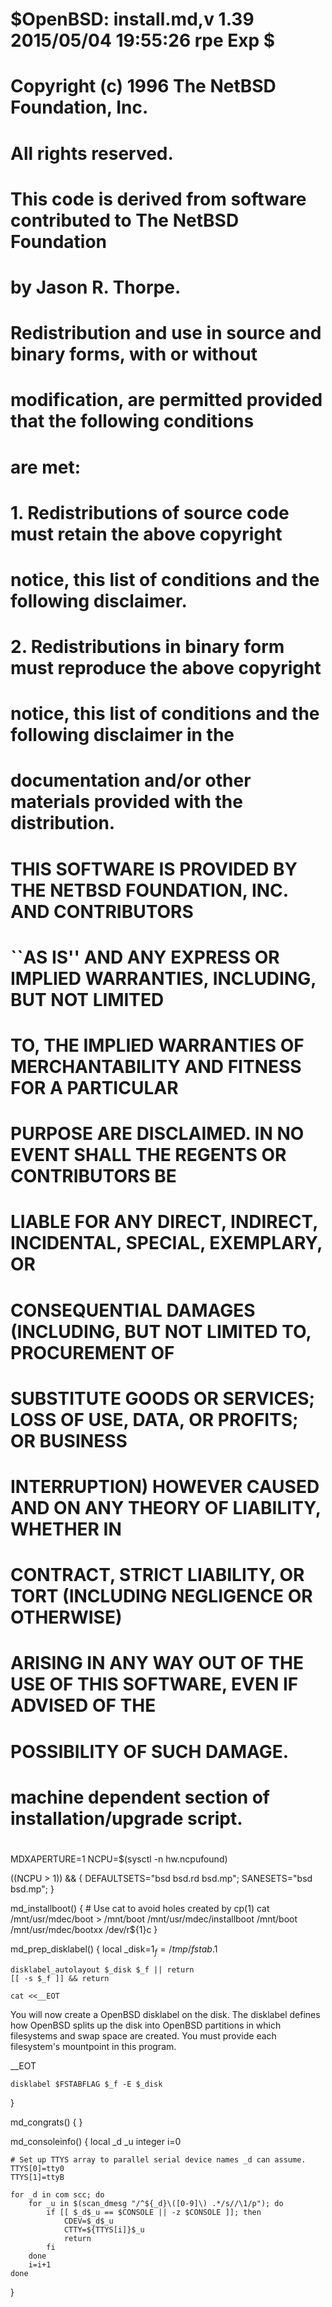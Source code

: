 #       $OpenBSD: install.md,v 1.39 2015/05/04 19:55:26 rpe Exp $
#
# Copyright (c) 1996 The NetBSD Foundation, Inc.
# All rights reserved.
#
# This code is derived from software contributed to The NetBSD Foundation
# by Jason R. Thorpe.
#
# Redistribution and use in source and binary forms, with or without
# modification, are permitted provided that the following conditions
# are met:
# 1. Redistributions of source code must retain the above copyright
#    notice, this list of conditions and the following disclaimer.
# 2. Redistributions in binary form must reproduce the above copyright
#    notice, this list of conditions and the following disclaimer in the
#    documentation and/or other materials provided with the distribution.
#
# THIS SOFTWARE IS PROVIDED BY THE NETBSD FOUNDATION, INC. AND CONTRIBUTORS
# ``AS IS'' AND ANY EXPRESS OR IMPLIED WARRANTIES, INCLUDING, BUT NOT LIMITED
# TO, THE IMPLIED WARRANTIES OF MERCHANTABILITY AND FITNESS FOR A PARTICULAR
# PURPOSE ARE DISCLAIMED.  IN NO EVENT SHALL THE REGENTS OR CONTRIBUTORS BE
# LIABLE FOR ANY DIRECT, INDIRECT, INCIDENTAL, SPECIAL, EXEMPLARY, OR
# CONSEQUENTIAL DAMAGES (INCLUDING, BUT NOT LIMITED TO, PROCUREMENT OF
# SUBSTITUTE GOODS OR SERVICES; LOSS OF USE, DATA, OR PROFITS; OR BUSINESS
# INTERRUPTION) HOWEVER CAUSED AND ON ANY THEORY OF LIABILITY, WHETHER IN
# CONTRACT, STRICT LIABILITY, OR TORT (INCLUDING NEGLIGENCE OR OTHERWISE)
# ARISING IN ANY WAY OUT OF THE USE OF THIS SOFTWARE, EVEN IF ADVISED OF THE
# POSSIBILITY OF SUCH DAMAGE.
#
#
# machine dependent section of installation/upgrade script.
#

MDXAPERTURE=1
NCPU=$(sysctl -n hw.ncpufound)

((NCPU > 1)) && { DEFAULTSETS="bsd bsd.rd bsd.mp"; SANESETS="bsd bsd.mp"; }

md_installboot() {
	# Use cat to avoid holes created by cp(1)
	cat /mnt/usr/mdec/boot > /mnt/boot
	/mnt/usr/mdec/installboot /mnt/boot /mnt/usr/mdec/bootxx /dev/r${1}c
}

md_prep_disklabel() {
	local _disk=$1 _f=/tmp/fstab.$1

	disklabel_autolayout $_disk $_f || return
	[[ -s $_f ]] && return

	cat <<__EOT
You will now create a OpenBSD disklabel on the disk.  The disklabel defines
how OpenBSD splits up the disk into OpenBSD partitions in which filesystems
and swap space are created.  You must provide each filesystem's mountpoint
in this program.

__EOT

	disklabel $FSTABFLAG $_f -E $_disk
}

md_congrats() {
}

md_consoleinfo() {
	local _d _u
	integer i=0

	# Set up TTYS array to parallel serial device names _d can assume.
	TTYS[0]=tty0
	TTYS[1]=ttyB

	for _d in com scc; do
		for _u in $(scan_dmesg "/^${_d}\([0-9]\) .*/s//\1/p"); do
			if [[ $_d$_u == $CONSOLE || -z $CONSOLE ]]; then
				CDEV=$_d$_u
				CTTY=${TTYS[i]}$_u
				return
			fi
		done
		i=i+1
	done
}
